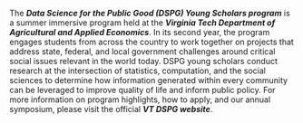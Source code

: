 The ***Data Science for the Public Good (DSPG) Young Scholars program*** is a summer immersive program held at the ***Virginia Tech Department of Agricultural and Applied Economics***. In its second year, the program engages students from across the country to work together on projects that address state, federal, and local government challenges around critical social issues relevant in the world today. DSPG young scholars conduct research at the intersection of statistics, computation, and the social sciences to determine how information generated within every community can be leveraged to improve quality of life and inform public policy. For more information on program highlights, how to apply, and our annual symposium, please visit the official ***VT DSPG website***.